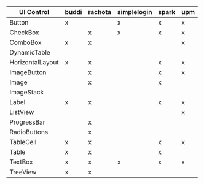 |UI Control|buddi|rachota|simplelogin|spark|upm|
| --- | --- | --- | --- | --- | --- |
|Button|x| |x|x|x|
|CheckBox| |x|x|x|x|
|ComboBox|x|x| | |x|
|DynamicTable| | | | | |
|HorizontalLayout|x|x| |x|x|
|ImageButton| |x| |x|x|
|Image| |x| |x| |
|ImageStack| | | | | |
|Label|x|x| |x|x|
|ListView| | | | |x|
|ProgressBar| |x| | | |
|RadioButtons| |x| | | |
|TableCell|x|x| |x|x|
|Table|x|x| |x| |
|TextBox|x|x|x|x|x|
|TreeView|x|x| | | |
